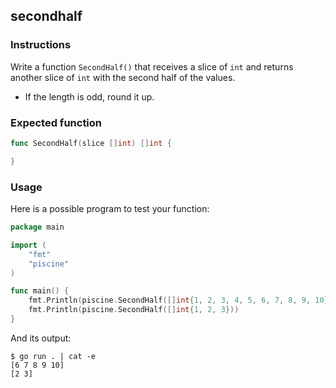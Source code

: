 ## secondhalf

### Instructions

Write a function `SecondHalf()` that receives a slice of `int` and returns another slice of `int` with the second half of the values.

- If the length is odd, round it up.

### Expected function

```go
func SecondHalf(slice []int) []int {

}
```

### Usage

Here is a possible program to test your function:

```go
package main

import (
	"fmt"
	"piscine"
)

func main() {
	fmt.Println(piscine.SecondHalf([]int{1, 2, 3, 4, 5, 6, 7, 8, 9, 10}))
	fmt.Println(piscine.SecondHalf([]int{1, 2, 3}))
}
```

And its output:

```console
$ go run . | cat -e
[6 7 8 9 10]
[2 3]
```
